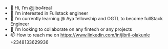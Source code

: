 - 👋 Hi, I’m @jibo4real
- 👀 I’m interested in Fullstack engineer
- 🌱 I’m currently learning @ Aya fellowship and OGTL to become fullStack Engineer 
- 💞️ I’m looking to collaborate on any fintech or any projects 
- 📫 How to reach me on https://www.linkedin.com/in/jibril-olakunle
+2348133629936

<!---
jibo4real/jibo4real is a ✨ special ✨ repository because its `README.md` (this file) appears on your GitHub profile.
You can click the Preview link to take a look at your changes.
--->
